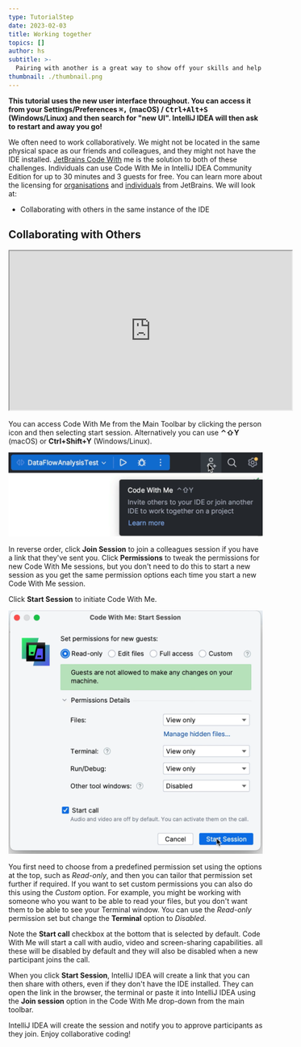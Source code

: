 ```yaml
---
type: TutorialStep
date: 2023-02-03
title: Working together
topics: []
author: hs
subtitle: >-
  Pairing with another is a great way to show off your skills and help others be awesome.
thumbnail: ./thumbnail.png
---
```


**This tutorial uses the new user interface throughout. You can access it from your Settings/Preferences <kbd>⌘,</kbd> (macOS) / <kbd>Ctrl+Alt+S</kbd> (Windows/Linux) and then search for "new UI". IntelliJ IDEA will then ask to restart and away you go!**

We often need to work collaboratively. We might not be located in the same physical space as our friends and colleagues, and they might not have the IDE installed. [JetBrains Code With](https://www.jetbrains.com/code-with-me/) me is the solution to both of these challenges. Individuals can use Code With Me in IntelliJ IDEA Community Edition for up to 30 minutes and 3 guests for free. You can learn more about the licensing for [organisations](https://www.jetbrains.com/code-with-me/buy/#commercial) and [individuals](https://www.jetbrains.com/code-with-me/buy/#personal) from JetBrains. We will look at:

- Collaborating with others in the same instance of the IDE

## Collaborating with Others

<iframe width="560" height="315" src="https://www.youtube.com/embed/xaJ_nJJ-NX8" >
</iframe>

You can access Code With Me from the Main Toolbar by clicking the person icon and then selecting start session. Alternatively you can use **⌃⇧Y** (macOS) or **Ctrl+Shift+Y** (Windows/Linux).

![main-toolbar-cwm.png](main-toolbar-cwm.png)

In reverse order, click **Join Session** to join a colleagues session if you have a link that they've sent you. Click **Permissions** to tweak the permissions for new Code With Me sessions, but you don't need to do this to start a new session as you get the same permission options each time you start a new Code With Me session.

Click **Start Session** to initiate Code With Me.

![code-with-me-start-session.png](code-with-me-start-session.png)

You first need to choose from a predefined permission set using the options at the top, such as _Read-only_, and then you can tailor that permission set further if required. If you want to set custom permissions you can also do this using the _Custom_ option. For example, you might be working with someone who you want to be able to read your files, but you don't want them to be able to see your Terminal window. You can use the _Read-only_ permission set but change the **Terminal** option to _Disabled_.

Note the **Start call** checkbox at the bottom that is selected by default. Code With Me will start a call with audio, video and screen-sharing capabilities. all these will be disabled by default and they will also be disabled when a new participant joins the call.

When you click **Start Session**, IntelliJ IDEA will create a link that you can then share with others, even if they don't have the IDE installed. They can open the link in the browser, the terminal or paste it into IntelliJ IDEA using the **Join session** option in the Code With Me drop-down from the main toolbar.

IntelliJ IDEA will create the session and notify you to approve participants as they join. Enjoy collaborative coding!
